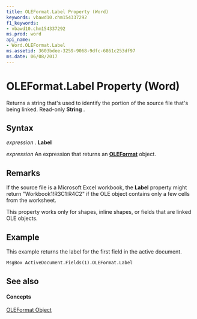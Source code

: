```yaml
---
title: OLEFormat.Label Property (Word)
keywords: vbawd10.chm154337292
f1_keywords:
- vbawd10.chm154337292
ms.prod: word
api_name:
- Word.OLEFormat.Label
ms.assetid: 3603bdee-3259-9068-9dfc-6861c253df97
ms.date: 06/08/2017
---
```



# OLEFormat.Label Property (Word)

Returns a string that's used to identify the portion of the source file that's being linked. Read-only **String** .


## Syntax

 _expression_ . **Label**

 _expression_ An expression that returns an **[OLEFormat](oleformat-object-word.md)** object.


## Remarks

If the source file is a Microsoft Excel workbook, the **Label** property might return "Workbook1!R3C1:R4C2" if the OLE object contains only a few cells from the worksheet.

This property works only for shapes, inline shapes, or fields that are linked OLE objects.


## Example

This example returns the label for the first field in the active document.


```vb
MsgBox ActiveDocument.Fields(1).OLEFormat.Label
```


## See also


#### Concepts


[OLEFormat Object](oleformat-object-word.md)

